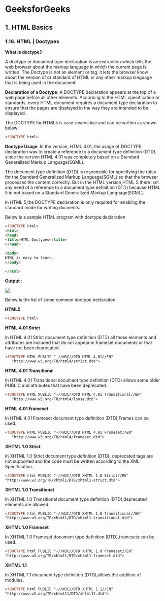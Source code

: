 # GeeksforGeeks

## 1. HTML Basics

### 1.16. HTML | Doctypes

**What is doctype?**

A doctype or document type declaration is an instruction which tells the web browser about the markup language in which the current page is written. The Doctype is not an element or tag, it lets the browser know about the version of or standard of HTML or any other markup language that is being used in the document.

**Declaration of a Doctype**: A DOCTYPE declaration appears at the top of a web page before all other elements. According to the HTML specification or standards, every HTML document requires a document type declaration to ensure that the pages are displayed in the way they are intended to be displayed.

The DOCTYPE for HTML5 is case-insensitive and can be written as shown below:

```html
<!DOCTYPE html>
```


**Doctype Usage**: In the version, HTML 4.01, the usage of DOCTYPE declaration was to create a reference to a document type definition (DTD), since the version HTML 4.01 was completely based on a Standard Generalized Markup Language(SGML).

The document type definition (DTD) is responsible for specifying the rules for the Standard Generalized Markup Language(SGML) so that the browser processes the content correctly. But in the HTML version,HTML 5 there isnt any need of a reference to a document type definition (DTD) because HTML 5 in not based on a Standard Generalized Markup Language(SGML).

In HTML 5,the DOCTYPE declaration is only required for enabling the standard mode for writing docments.

Below is a sample HTML program with doctype declaration:

```html
<!DOCTYPE html>
<html>
<head>
<title>HTML Doctypes</title>
</head>

<body>
HTML is easy to learn.
</body>

</html>
```

**Output** :

![](http://i66.tinypic.com/91exb9.png)

Below is the list of some common doctype declaration:

**HTML5**

```html
<!DOCTYPE html>
```

**HTML 4.01 Strict**

In HTML 4.01 Strict document type definition (DTD) all those elements and attributes are included that do not appear in frameset documents or that have not been deprecated.

```html
<!DOCTYPE HTML PUBLIC "-//W3C//DTD HTML 4.01//EN"
   "http://www.w3.org/TR/html4/strict.dtd">
```

**HTML 4.01 Transitional**

In HTML 4.01 Transitional document type definition (DTD) allows some older PUBLIC and attributes that have been deprecated.

```html
<!DOCTYPE HTML PUBLIC "-//W3C//DTD HTML 4.01 Transitional//EN"
   "http://www.w3.org/TR/html4/loose.dtd">
```


**HTML 4.01 Frameset**

In HTML 4.01 Frameset document type definition (DTD),Frames can be used.

```html
<!DOCTYPE HTML PUBLIC "-//W3C//DTD HTML 4.01 Frameset//EN"
   "http://www.w3.org/TR/html4/frameset.dtd">
```

**XHTML 1.0 Strict**

In XHTML 1.0 Strict document type definition (DTD), deprecated tags are not supported and the code must be written according to the XML Specification.

```html
<!DOCTYPE html PUBLIC "-//W3C//DTD XHTML 1.0 Strict//EN"  
"http://www.w3.org/TR/xhtml1/DTD/xhtml1-strict.dtd">
```


**XHTML 1.0 Transitional**

In XHTML 1.0 Transitional document type definition (DTD),deprecated elements are allowed.

```html
<!DOCTYPE html PUBLIC "-//W3C//DTD XHTML 1.0 Transitional//EN"  
"http://www.w3.org/TR/xhtml1/DTD/xhtml1-transitional.dtd">
```


**XHTML 1.0 Frameset**

In XHTML 1.0 Frameset document type definition (DTD),framesets can be used.

```html
<!DOCTYPE html PUBLIC "-//W3C//DTD XHTML 1.0 Frameset//EN"  
"http://www.w3.org/TR/xhtml1/DTD/xhtml1-frameset.dtd">
```


**XHTML 1.1**

In XHTML 1.1 document type definition (DTD),allows the addition of modules.

```html
<!DOCTYPE html PUBLIC "-//W3C//DTD XHTML 1.1//EN"  
"http://www.w3.org/TR/xhtml11/DTD/xhtml11.dtd">
```
